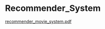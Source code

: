 # Recommender_System
[recommender_movie_system.pdf](https://github.com/user-attachments/files/20644183/recommender_movie_system.pdf)
